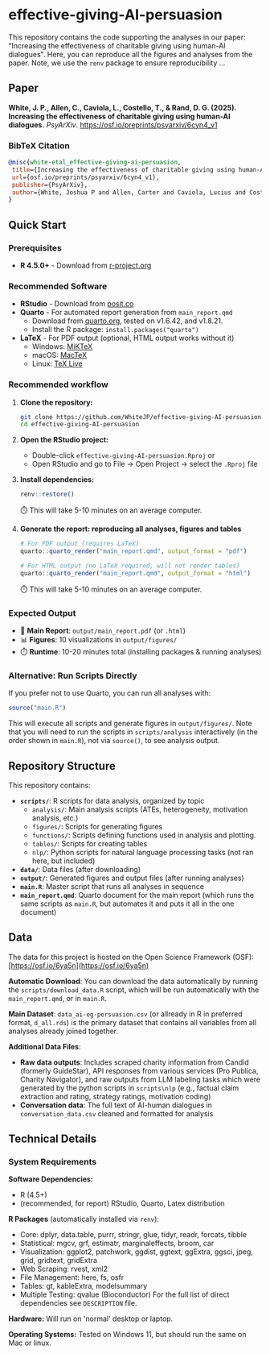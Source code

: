 # effective-giving-AI-persuasion

This repository contains the code supporting the analyses in our paper: "Increasing the effectiveness of charitable giving using human-AI dialogues". Here, you can reproduce all the figures and analyses from the paper. Note, we use the `renv` package to ensure reproducibility ... 

## Paper

**White, J. P., Allen, C., Caviola, L., Costello, T., & Rand, D. G. (2025). Increasing the effectiveness of charitable giving using human-AI dialogues.** *PsyArXiv*. https://osf.io/preprints/psyarxiv/6cyn4_v1

### BibTeX Citation
```bibtex
@misc{white-etal_effective-giving-ai-persuasion,
 title={Increasing the effectiveness of charitable giving using human-AI dialogues},
 url={osf.io/preprints/psyarxiv/6cyn4_v1},
 publisher={PsyArXiv},
 author={White, Joshua P and Allen, Carter and Caviola, Lucius and Costello, Thomas and Rand, David G}
}
```

## Quick Start

### Prerequisites

- **R 4.5.0+** - Download from [r-project.org](https://www.r-project.org/)

### Recommended Software

- **RStudio** - Download from [posit.co](https://posit.co/download/rstudio-desktop/)
- **Quarto** - For automated report generation from `main_report.qmd`
  - Download from [quarto.org](https://quarto.org/docs/get-started/), 
  tested on v1.6.42, and v1.8.21. 
  - Install the R package: `install.packages("quarto")`
- **LaTeX** - For PDF output (optional, HTML output works without it)
  - Windows: [MiKTeX](https://miktex.org/)
  - macOS: [MacTeX](https://www.tug.org/mactex/)
  - Linux: [TeX Live](https://www.tug.org/texlive/)

### Recommended workflow

1. **Clone the repository:**
   ```bash
   git clone https://github.com/WhiteJP/effective-giving-AI-persuasion.git
   cd effective-giving-AI-persuasion
   ```
   
2. **Open the RStudio project:**
   - Double-click `effective-giving-AI-persuasion.Rproj` or
   - Open RStudio and go to File → Open Project → select the `.Rproj` file

3. **Install dependencies:**
   ```r
   renv::restore()
   ```
   ⏱️ This will take 5-10 minutes on an average computer.

4. **Generate the report: reproducing all analyses, figures and tables**
   ```r
   # For PDF output (requires LaTeX)
   quarto::quarto_render("main_report.qmd", output_format = "pdf")
   
   # For HTML output (no LaTeX required, will not render tables)
   quarto::quarto_render("main_report.qmd", output_format = "html")
   ```
   ⏱️ This will take 5-10 minutes on an average computer.

### Expected Output

- 📄 **Main Report**: `output/main_report.pdf` (or `.html`)
- 📊 **Figures**: 10 visualizations in `output/figures/`
- ⏱️ **Runtime**: 10-20 minutes total (installing packages & running analyses)

### Alternative: Run Scripts Directly

If you prefer not to use Quarto, you can run all analyses with:

```r
source("main.R")
```

This will execute all scripts and generate figures in `output/figures/`. 
Note that you will need to run the scripts in `scripts/analysis` interactively
(in the order shown in `main.R`), not via `source()`, to see analysis output.

## Repository Structure

This repository contains:

- **`scripts/`**: R scripts for data analysis, organized by topic
  - `analysis/`: Main analysis scripts (ATEs, heterogeneity, motivation analysis, etc.)
  - `figures/`: Scripts for generating figures
  - `functions/`: Scripts defining functions used in analysis and plotting. 
  - `tables/`: Scripts for creating tables
  - `nlp/`: Python scripts for natural language processing tasks (not ran here, but included)
- **`data/`**: Data files (after downloading)
- **`output/`**: Generated figures and output files (after running analyses)
- **`main.R`**: Master script that runs all analyses in sequence
- **`main_report.qmd`**: Quarto document for the main report (which runs the same scripts as `main.R`, but automates it and puts it all in the one document)

## Data

The data for this project is hosted on the Open Science Framework (OSF): [https://osf.io/6ya5n](https://osf.io/6ya5n)

**Automatic Download**: You can download the data automatically by running the `scripts/download_data.R` script, which will be run automatically with the `main_report.qmd`, or in `main.R`.

**Main Dataset**: `data_ai-eg-persuasion.csv` (or allready in R in preferred format, `d_all.rds`) is the primary dataset that contains all variables from all analyses already joined together.

**Additional Data Files**:
- **Raw data outputs**: Includes scraped charity information from Candid (formerly GuideStar), API responses from various services (Pro Publica, Charity Navigator), and raw outputs from LLM labeling tasks which were generated by the python scripts in `scripts\nlp` (e.g., factual claim extraction and rating, strategy ratings, motivation coding)
- **Conversation data**: The full text of AI-human dialogues in `conversation_data.csv` cleaned and formatted for analysis


## Technical Details

### System Requirements

**Software Dependencies:**
- R (4.5+)
- (recommended, for report) RStudio, Quarto, Latex distribution

**R Packages** (automatically installed via `renv`):
- Core: dplyr, data.table, purrr, stringr, glue, tidyr, readr, forcats, tibble
- Statistical: mgcv, grf, estimatr, marginaleffects, broom, car
- Visualization: ggplot2, patchwork, ggdist, ggtext, ggExtra, ggsci, jpeg, grid, gridtext, gridExtra
- Web Scraping: rvest, xml2
- File Management: here, fs, osfr
- Tables: gt, kableExtra, modelsummary
- Multiple Testing: qvalue (Bioconductor)
For the full list of direct dependencies see `DESCRIPTION` file.

**Hardware:** Will run on 'normal' desktop or laptop.

**Operating Systems:** Tested on Windows 11, but should run the same on Mac or linux.

